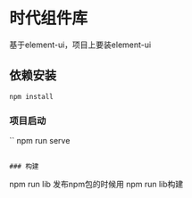 # 时代组件库

基于element-ui，项目上要装element-ui

## 依赖安装
```
npm install
```

### 项目启动
``
npm run serve
```

### 构建
```
npm run lib
发布npm包的时候用 npm run lib构建
```

